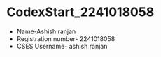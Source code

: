 # CodexStart_2241018058
- Name-Ashish ranjan
- Registration number- 2241018058
- CSES Username- ashish ranjan
